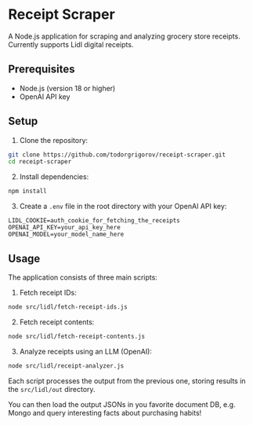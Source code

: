 # Receipt Scraper

A Node.js application for scraping and analyzing grocery store receipts. Currently supports Lidl digital receipts.

## Prerequisites

- Node.js (version 18 or higher)
- OpenAI API key

## Setup

1. Clone the repository:

```bash
git clone https://github.com/todorgrigorov/receipt-scraper.git
cd receipt-scraper
```

2. Install dependencies:

```bash
npm install
```

3. Create a `.env` file in the root directory with your OpenAI API key:

```
LIDL_COOKIE=auth_cookie_for_fetching_the_receipts
OPENAI_API_KEY=your_api_key_here
OPENAI_MODEL=your_model_name_here
```

## Usage

The application consists of three main scripts:

1. Fetch receipt IDs:

```bash
node src/lidl/fetch-receipt-ids.js
```

2. Fetch receipt contents:

```bash
node src/lidl/fetch-receipt-contents.js
```

3. Analyze receipts using an LLM (OpenAI):

```bash
node src/lidl/receipt-analyzer.js
```

Each script processes the output from the previous one, storing results in the `src/lidl/out` directory.

You can then load the output JSONs in you favorite document DB, e.g. Mongo and query interesting facts about purchasing habits!
